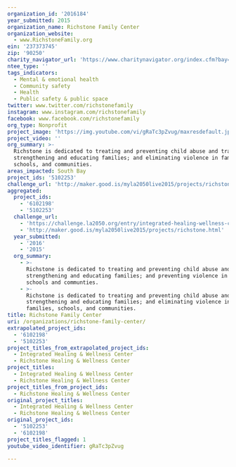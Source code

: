 ```yaml
---
organization_id: '2016184'
year_submitted: 2015
organization_name: Richstone Family Center
organization_website:
  - www.RichstoneFamily.org
ein: '237373745'
zip: '90250'
charity_navigator_url: 'https://www.charitynavigator.org/index.cfm?bay=search.profile&ein=237373745'
ntee_type: ''
tags_indicators:
  - Mental & emotional health
  - Community safety
  - Health
  - Public safety & public space
twitter: www.twitter.com/richstonefamily
instagram: www.instagram.com/richstonefamily
facebook: www.facebook.com/richstonefamily
org_type: Nonprofit
project_image: 'https://img.youtube.com/vi/gRaTc3pZvug/maxresdefault.jpg'
project_video: ''
org_summary: >-
  Richstone is dedicated to treating and preventing child abuse and trauma;
  strengthening and educating families; and eliminating violence in families,
  schools, and communities.
areas_impacted: South Bay
project_ids: '5102253'
challenge_url: 'http://maker.good.is/myla2050live2015/projects/richstone.html'
aggregated:
  project_ids:
    - '6102198'
    - '5102253'
  challenge_url:
    - 'https://challenge.la2050.org/entry/integrated-healing-wellness-center'
    - 'http://maker.good.is/myla2050live2015/projects/richstone.html'
  year_submitted:
    - '2016'
    - '2015'
  org_summary:
    - >-
      Richstone is dedicated to treating and preventing child abuse and trauma;
      strengthening and educating families; and preventing violence in families,
      schools and communties.
    - >-
      Richstone is dedicated to treating and preventing child abuse and trauma;
      strengthening and educating families; and eliminating violence in
      families, schools, and communities.
title: Richstone Family Center
uri: /organizations/richstone-family-center/
extrapolated_project_ids:
  - '6102198'
  - '5102253'
project_titles_from_extrapolated_project_ids:
  - Integrated Healing & Wellness Center
  - Richstone Healing & Wellness Center
project_titles:
  - Integrated Healing & Wellness Center
  - Richstone Healing & Wellness Center
project_titles_from_project_ids:
  - Richstone Healing & Wellness Center
original_project_titles:
  - Integrated Healing & Wellness Center
  - Richstone Healing & Wellness Center
original_project_ids:
  - '5102253'
  - '6102198'
project_titles_flagged: 1
youtube_video_identifier: gRaTc3pZvug

---
```

